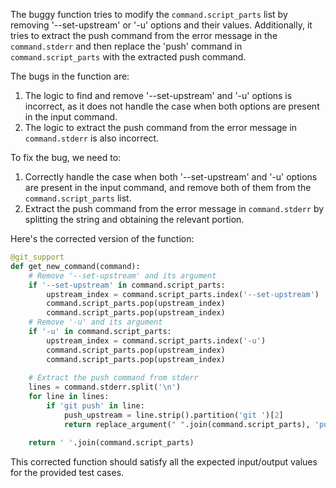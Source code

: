 The buggy function tries to modify the `command.script_parts` list by removing '--set-upstream' or '-u' options and their values. Additionally, it tries to extract the push command from the error message in the `command.stderr` and then replace the 'push' command in `command.script_parts` with the extracted push command.

The bugs in the function are:
1. The logic to find and remove '--set-upstream' and '-u' options is incorrect, as it does not handle the case when both options are present in the input command.
2. The logic to extract the push command from the error message in `command.stderr` is also incorrect. 

To fix the bug, we need to:
1. Correctly handle the case when both '--set-upstream' and '-u' options are present in the input command, and remove both of them from the `command.script_parts` list.
2. Extract the push command from the error message in `command.stderr` by splitting the string and obtaining the relevant portion.

Here's the corrected version of the function:

```python
@git_support
def get_new_command(command):
    # Remove '--set-upstream' and its argument
    if '--set-upstream' in command.script_parts:
        upstream_index = command.script_parts.index('--set-upstream')
        command.script_parts.pop(upstream_index)
        command.script_parts.pop(upstream_index)
    # Remove '-u' and its argument
    if '-u' in command.script_parts:
        upstream_index = command.script_parts.index('-u')
        command.script_parts.pop(upstream_index)
        command.script_parts.pop(upstream_index)
    
    # Extract the push command from stderr
    lines = command.stderr.split('\n')
    for line in lines:
        if 'git push' in line:
            push_upstream = line.strip().partition('git ')[2]
            return replace_argument(" ".join(command.script_parts), 'push', push_upstream)

    return ' '.join(command.script_parts)
```
This corrected function should satisfy all the expected input/output values for the provided test cases.